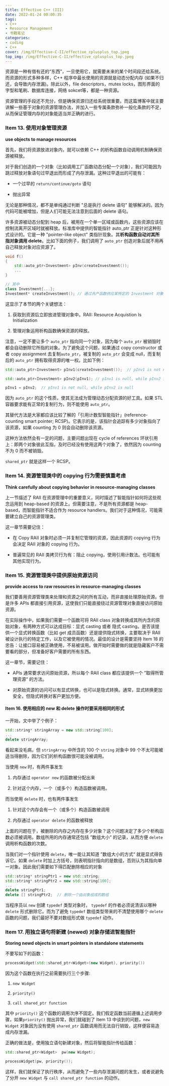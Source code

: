 ```yaml
---
title: Effective C++ (III)
date: 2022-01-24 00:00:35
tags:
- C++
- Resource Management
- 书籍笔记
categories:
- coding
- C++
cover: /img/Effective-C-II/effective_cplusplus_top.jpeg
top_img: /img/Effective-C-II/effective_cplusplus_top.jpeg
---
```


资源是一种有借有还的“东西”，一旦使用它，就需要未来的某个时间段还给系统。而资源的形式多种多样，C++ 程序中最长使用的资源就是动态分配内存 (如果不归还，会导致内存泄漏)。除此以外，file descriptors，mutex locks，图形界面的字型和笔刷、数据库连接，网络 sokcet等，都是一种资源。

资源管理的手段还不充分，但是确保资源归还给系统很重要。而这篇博客中就主要讲解一些基于对象的资源管理办法，并加入一些专属条款弥补一般化条款的不足，从而保证管理内存的对象能适当并正确的进行。

### Item 13. 使用对象管理资源

**use objects to manage resources**

首先，我们将资源放进对象内，就可以依赖 C++ 的析构函数自动调用机制确保资源被释放。

对于我们创造的一个对象（比如调用工厂函数动态分配一个对象），我们可能因为跳过释放对象语句过早退出而形成了内存泄漏。这种过早退出的可能有：

- 一个过早的 `return/continue/goto` 语句

- 抛出异常

无论是那种情况，都不是单纯通过判断 "总是执行 delete 语句" 能够解决的。因为代码可能被增加，但是人们可能无法注意到后面的 delete 语句。

许多资源被动态分配到 heap 后，被用在一个单一区域或函数内，这些资源应该在控制流离开区域时就被释放。标准库中提供的智能指针 auto_ptr 正是针对这种形式设计的。它是一种 "pointer-like object" 类指针现象。其**析构函数自动对其所指对象调用 delete**。比如下面的例子，我们调用了 `auto_ptr` 创造对象后就不用再自己释放对象对应资源了。

```cpp
void f()
{
    std::auto_ptr<Investment> pInv(createInvestment());
    ...
}

// 其中
class Investment{...};
Investment* createInvestment(); // 通过共产函数供应某特定的 Investment 对象
```

这显示了本节的两个关键想法：

1. 获取到资源后立即放进管理对象中。RAII: Resource Acquistion Is Initialization

2. 管理对象运用析构函数确保资源的释放。

注意，一定不要让多个 `auto_ptr` 指向同一个对象，因为每个 `auto_ptr` 被销毁时都会自动删除它所指的对象。为了避免这个问题，如果通过 copy constructor 或者 copy assignment 去复制`auto_ptr`，被复制的 `auto_ptr` 会变成 null，而复制后的 `auto_ptr` 拥有取得资源的唯一权。比如下例：

```cpp
std::auto_ptr<Investment> pInv1(createInvestment());  // pInv1 is not null

std::auto_ptr<Investment> pInv2(pInv1); // pInv1 is null, while pInv2 is not null

pInv1 = pInv2;  // pInv1 is not null, while pInv2 is null
```

因为 `auto_ptr` 的这个性质，使其无法成为管理动态分配资源的好工具。如果 STL 容器要求能有正常的复制行为，则不能使用 `auto_ptr`。

其替代方法是大家都应该比较了解的「引用计数型智能指针」(reference-counting smart pointer; RCSP)。它表示的是，该指针会追踪有多少对象指向了该资源，如果 counting 为 0 则会自动删除该资源。

这种方法依然会有一定的问题，主要问题出现在 cycle of references 环状引用上：即两个对象彼此互指，及时已经没有使用这两个对象了，依然因为 counting  不为 0 而不被销毁。

`shared_ptr` 就是这样一个 RCSP。

### Item 14. 资源管理类中的 copying 行为需要慎重考虑

**Think carefully about copying behavior in resource-managing classes**

上一节描述了 RAII 在资源管理中的重要意义，同时描述了智能指针如何将这些观念运用到 heap-based 的资源上。但需要注意，不是所有资源都是 heap-based，而智能指针不适合作为 resource handlers。我们对于这种情况，可能需要建立自己的资源管理类。

这一章节需要记住：

- 在 Copy RAII 对象时必须一并复制它管理的资源，因此资源的 copying 行为会决定 RAII 对象的 copying 行为。

- 普遍常见的 RAII 类拷贝行为有：阻止 copying，使用引用计数法。也可能有其他实现行为。

### Item 15. 资源管理类中提供原始资源访问

**provide access to raw resources in resource-managing classes**

我们要善用资源管理类来处理和资源之间的所有互动，而非直接处理原始资源。但是许多 APIs 都直接引用资源，这使我们只能直接绕过资源管理对象直接访问原始资源。

在实际操作中，如果我们需要一个函数可将 RAII class 对象转换成其所内含的原始对象，有两种方式可以达成目标：显式 casting 或者 隐式 casting。是否该提供一个显式转换函数（比如 get 成员函数）还是提供隐式转换，主要取决于 RAII 被设计执行的特定工作，以及它被使用的情况。最佳的设计是需要坚持 Item 18 的忠告：让接口容易被正确使用，不易被误用。做开始时需要做的就是隐藏客户不需要看的部分，但准备好客户需要的所有东西。

这一章节，需要记住：

- APIs 通常要求访问原始资源，所以每个 RAII class 都应该提供一个 ”取得所管理资源“ 的方法。

- 对原始资源的访问可以有显式转换，也可以是隐式转换。通常，显式转换更加安全，但隐式转换对客户更加方便。

#### Item 16. 使用相应的 new 和 delete 操作时要采用相同的形式

一开始，文中举了个例子：

```cpp
std::string* stringArray = new std::string[100];
...
delete stringArray;
```

看起来没毛病，但 `stringArray` 中所含的 100 个 `string` 对象中 99 个不太可能被适当得删除，因为它们的析构函数很可能没被调用。

当使用 `new` 时，有两件事发生

1. 内存通过 `operator new` 的函数被分配出来

2. 针对这个内存，一个（或多个）构造函数被调用。

而当使用 `delete` 时，也有两件事发生

1. 针对这个内存会有一个（或多个）构造函数被调用

2. 内存通过 `operator delete` 的函数被释放

上面的问题在于，被删除的内存之内存在多少对象？这个问题决定了多少个析构函数必须被调用。数组所用的内存通常还包括 ”数组大小“ 的记录，从而方便 `delete` 调用析构函数的次数。

当我们对一个指针使用 `delete`，唯一能让其知道 ”数组大小的方式“ 就是显式得告诉它。如果 `delete` 时加上方括号，则表明指针指向的是数组，否则认为其指向单一对象。因此我们需要如下得匹配删除相应的对象

```cpp
std::string* stringPtr1 = new std::string;
std::string* stringPtr2 = new std::string[100];
...
delete stringPtr1;
delete [] stringPtr2;  // 删除一个由对象组成的数组
```

当程序员以 `new` 创建 `typedef` 类型对象时， `typedef` 的作者必须说清该以哪种 `delete` 形式删除它。而为了避免 `typedef` 数组类型带来的不清楚使用哪个 `delete` 函数的问题，我们最好不要对数组形式做 `typedef` 动作。

### Item 17. 用独立语句将新建 (newed) 对象存储进智能指针

**Storing newd objects in smart pointers in standalone statements**

不要写如下的函数：

```cpp
processWidget(std::shared_ptr<Widget>(new Widget), priority())
```

因为这个函数在执行之前需要执行三个步骤:

1. `new Widget`

2. `priority()`

3. `call shared_ptr function`

其中 `priority()` 这个函数的调用次序不固定。我们假定函数当前遵循上述调用步骤，如果`priority()` 抛出异常，我们就碰到了 Item 13 中谈到的问题，`new Widget` 对象因为没有使用 `shared_ptr` 函数调用而无法自行销毁，这样便容易造成内存泄漏。

正确的做法是，使用独立语句新建对象，然后将智能指针传给函数：

```cpp
std::shared_ptr<Widget>  pw(new Widget);

processWidget(pw, priority());
```

这样，我们就保证了执行秩序，从而避免了一些内存泄漏问题的发生，或者说避免了分开 `new Widget` 与 `call shared_ptr function` 的动作。
